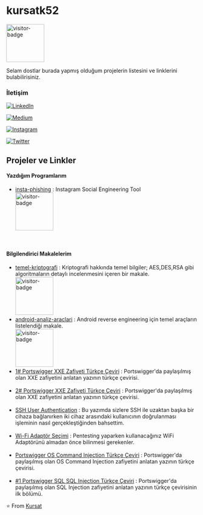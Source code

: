 # kursatk52


<img src="https://visitor-badge.laobi.icu/badge?page_id=kursatk52.kursatk52" alt="visitor-badge" style="width:100px;"/>

Selam dostlar burada yapmış olduğum projelerin listesini ve linklerini bulabilirisiniz.

### İletişim

<p align="center">

<a href="https://www.linkedin.com/in/kursatk52/"><img alt="LinkedIn" src="https://img.shields.io/badge/LinkedIn-Kursat%20Korkmaz-blue?style=flat-square&logo=linkedin">
</a>

<a href="https://medium.com/@kursatk52/"><img alt="Medium" src="https://img.shields.io/badge/Medium-@kursatk52-blue?style=flat-square&logo=Medium">
</a>

<a href="https://www.instagram.com/kursatk52/"><img alt="Instagram" src="https://img.shields.io/badge/Instagram-kursatk52-blue?style=flat-square&logo=instagram">
</a>

<a href="https://www.twitter.com/kursatk52/"><img alt="Twitter" src="https://img.shields.io/badge/Twitter-kursatk52-blue?style=flat-square&logo=twitter">
</a>
</p>

## Projeler ve Linkler

<h4>Yazdığım Programlarım</h4>
<ul>

<li><a href="https://github.com/kursatk52/insta-phishing">insta-phishing</a> : Instagram Social Engineering Tool </br> <img src="https://visitor-badge.laobi.icu/badge?page_id=kursatk52.insta-phishing" alt="visitor-badge" style="width:100px;"/></li>

</ul>

</br>

<h4>Bilgilendirici Makalelerim</h4>


<ul>

<li><a href="https://github.com/kursatk52/temel-kriptografi">temel-kriptografi</a> : Kriptografi hakkında temel bilgiler; AES,DES,RSA gibi algoritmaların detaylı incelenmesini içeren bir makale.</br><img src="https://visitor-badge.laobi.icu/badge?page_id=kursatk52.temel-kriptografi" alt="visitor-badge" style="width:100px;"/>
</li>

<li><a href="https://github.com/kursatk52/android-analiz-araclari">android-analiz-araclari</a> : Android reverse engineering için temel araçların listelendiği makale. </br><img src="https://visitor-badge.laobi.icu/badge?page_id=kursatk52.android-analiz-araclari" alt="visitor-badge" style="width:100px;"/>
</li>

<li><a href="https://medium.com/@kursatk52/1-xxe-injection-portswigger-t%C3%BCrk%C3%A7e-%C3%A7eviri-9a8285ec03d">1# Portswigger XXE Zafiyeti Türkçe Çeviri</a> : Portswigger'da paylaşılmış olan XXE zafiyetini anlatan yazının türkçe çevirisi.</br>
</li>
</br>

<li><a href="https://kursatk52.medium.com/2-xxe-injection-portswigger-t%C3%BCrk%C3%A7e-%C3%A7eviri-68ee23733088">2# Portswigger XXE Zafiyeti Türkçe Çeviri</a> : Portswigger'da paylaşılmış olan XXE zafiyetini anlatan yazının türkçe çevirisi.</br>
</li>

</br>
<li><a href="https://kursatk52.medium.com/ssh-user-authentication-kullan%C4%B1c%C4%B1-do%C4%9Frulama-i%CC%87%C5%9Flemi-59240cba6e2a">SSH User Authentication</a> : Bu yazımda sizlere SSH ile uzaktan başka bir cihaza bağlanırken iki cihaz arasındaki kullanıcının doğrulanması işleminin nasıl gerçekleştiğinden bahsettim. </br>
</li>

</br>
<li><a href="https://kursatk52.medium.com/linuxa-ve-pentesting-e-uygun-wifi-adapt%C3%B6r%C3%BC-nas%C4%B1l-se%C3%A7ilir-57d9fae6b009">Wi-Fi Adaptör Seçimi</a> : Pentesting yaparken kullanacağınız WiFi Adaptörünü almadan önce bilinmesi gerekenler. </br>
</li>

</br>
<li><a href="https://kursatk52.medium.com/os-command-injecion-portswigger-t%C3%BCrk%C3%A7e-%C3%A7eviri-c2f41396b213">Portswigger OS Command Injection Türkçe Çeviri</a> : Portswigger'da paylaşılmış olan OS Command Injection zafiyetini anlatan yazının türkçe çevirisi. </br>
</li>
</br>
<li><a href="https://kursatk52.medium.com/1-sql-injection-portswigger-t%C3%BCrk%C3%A7e-%C3%A7eviri-e4c65009a203">#1 Portswigger SQL SQL Injection Türkçe Çeviri</a> : Portswigger'da paylaşılmış olan SQL Injection zafiyetini anlatan yazının türkçe çevirisinin ilk bölümü. </br>
</li>




</ul>





⭐️ From [Kursat](https://github.com/kursatk52)

